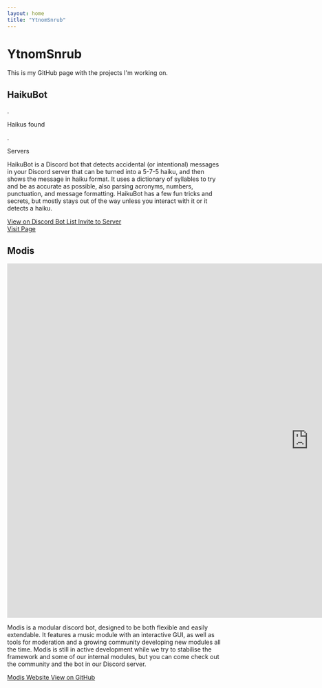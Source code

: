 ```yaml
---
layout: home
title: "YtnomSnrub"
---
```

# YtnomSnrub

This is my GitHub page with the projects I'm working on.

## HaikuBot

<div class="button-row">
    <div class="haiku-count">
        <p class="haiku-counter loading">.</p>
        <p>Haikus found</p>
    </div>
    <div class="server-count">
        <p class="server-counter loading">.</p>
        <p>Servers</p>
    </div>
</div>

HaikuBot is a Discord bot that detects accidental (or intentional) messages in your Discord server that can be turned into a 5-7-5 haiku, and then shows the message in haiku format. It uses a dictionary of syllables to try and be as accurate as possible, also parsing acronyms, numbers, punctuation, and message formatting. HaikuBot has a few fun tricks and secrets, but mostly stays out of the way unless you interact with it or it detects a haiku.

<div class="button-row">
    <a class="button button-discord" href="https://discordbots.org/bot/372175794895585280">
        View on Discord Bot List
    </a>
    <a class="button" href="https://discordapp.com/oauth2/authorize?client_id=372175794895585280&scope=bot&permissions=19520">
        Invite to Server
    </a>
</div>

<div class="button-row">
    <a class="button button-haiku" href="/haikubot">
        Visit Page
    </a>
</div>

## Modis

<div class="youtube-player">
    <iframe width='1400' height='824' onload="iframe_loaded(this)" src="https://www.youtube.com/embed/ZsT8oq5qN2M?&theme=dark&color=white&autohide=2&modestbranding=1&showinfo=0&rel=0" frameborder="0" allowtransparency="true" gesture="media"></iframe>
</div>

Modis is a modular discord bot, designed to be both flexible and easily extendable. It features a music module with an interactive GUI, as well as tools for moderation and a growing community developing new modules all the time. Modis is still in active development while we try to stabilise the framework and some of our internal modules, but you can come check out the community and the bot in our Discord server.

<div class="button-row">
    <a class="button button-modis" href="https://infraxion.github.io/modis">
        Modis Website
    </a>
    <a class="button" href="https://github.com/infraxion/modis">
        View on GitHub
    </a>
</div>
